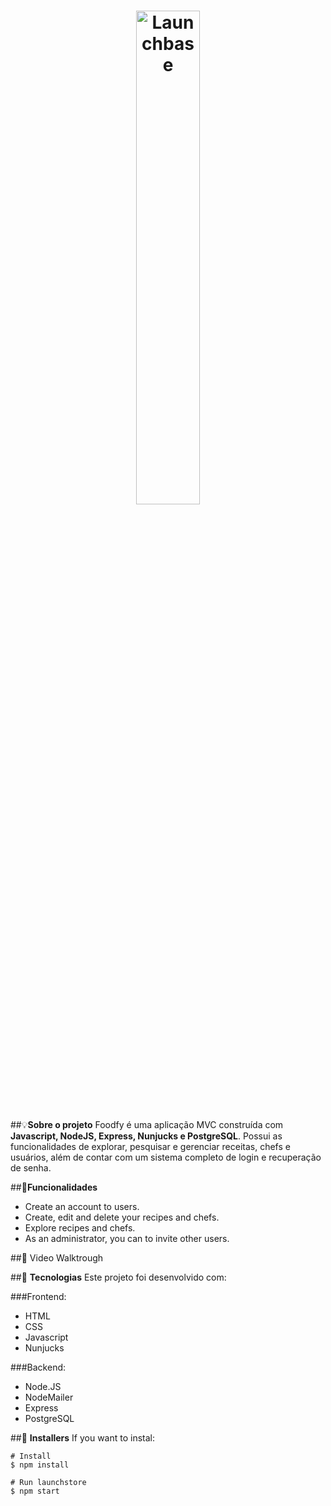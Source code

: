 <h1 align="center">
    <img width="45%" alt="Launchbase" title="Launchbase" src="https://camo.githubusercontent.com/268b1344409fac98c4eeda520482b6910c4ddcba/68747470733a2f2f73746f726167652e676f6f676c65617069732e636f6d2f676f6c64656e2d77696e642f626f6f7463616d702d6c61756e6368626173652f6c6f676f2e706e67"/>
</h1>


##💡**Sobre o projeto**
Foodfy é uma aplicação MVC construída com **Javascript, NodeJS, Express, Nunjucks e PostgreSQL**. Possui as funcionalidades de explorar, pesquisar e gerenciar receitas, chefs e usuários, além de contar com um sistema completo de login e recuperação de senha.


##📑**Funcionalidades**
- Create an account to users.
- Create, edit and delete your recipes and chefs.
- Explore recipes and chefs.
- As an administrator, you can to invite other users.

##🎥 Video Walktrough
<!-- ![launchstore1](https://user-images.githubusercontent.com/66570560/95655291-88d9f380-0adc-11eb-9803-6569e7864315.gif) -->

##🔧 **Tecnologias**
Este projeto foi desenvolvido com:

###Frontend:

- HTML
- CSS
- Javascript
- Nunjucks

###Backend:

- Node.JS
- NodeMailer
- Express
- PostgreSQL

##💽 **Installers**
If you want to instal:
```
# Install
$ npm install

# Run launchstore
$ npm start
```
